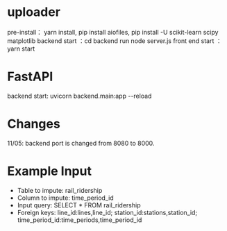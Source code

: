 # uploader

pre-install： yarn install, pip install aiofiles, pip install -U scikit-learn scipy matplotlib 
backend start ：cd backend run node server.js
front end start ： yarn start



# FastAPI 
backend start: uvicorn backend.main:app --reload 

# Changes
11/05: backend port is changed from 8080 to 8000. 



# Example Input
- Table to impute: rail_ridership
- Column to impute: time_period_id
- Input query: SELECT * FROM rail_ridership
- Foreign keys: line_id:lines,line_id; station_id:stations,station_id; time_period_id:time_periods,time_period_id


